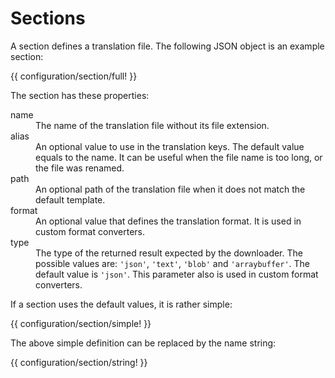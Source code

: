 <!-- ======================================================================
--- Search engine
title:          Configuration section
keywords:       configuration, section
description:    The definition of translation sections.
--- Menu system
order:          10
text:           Sections
hidden:         false
umbel:          false
--- Page properties
id:             
document:       
layout:         layout-2-left
$-left:         #side-menu
searchable:     true
--- Side menu
side-menu-root:     /documentation
side-menu-header:   Documentation
side-menu-top:      
side-menu-depth:    2
======================================================================= -->

# Sections

A section defines a translation file. The following JSON object is an example section:

{{ configuration/section/full! }}

The section has these properties:

<dl>
  <dt>name</dt>
  <dd>The name of the translation file without its file extension.</dd>
  <dt>alias</dt>
  <dd>An optional value to use in the translation keys. The default value equals
      to the name. It can be useful when the file name is too long, or the file
      was renamed.</dd>
  <dt>path</dt>
  <dd>An optional path of the translation file when it does not match the default
      template.</dd>
  <dt>format</dt>
  <dd>An optional value that defines the translation format. It is used in custom
      format converters.</dd>
  <dt>type</dt>
  <dd>The type of the returned result expected by the downloader. The possible
      values are: <code>'json'</code>, <code>'text'</code>, <code>'blob'</code> and
       <code>'arraybuffer'</code>. The default value is <code>'json'</code>.
       This parameter also is used in custom format converters.</dd>
</dl>

If a section uses the default values, it is rather simple:

{{ configuration/section/simple! }}

The above simple definition can be replaced by the name string:

{{ configuration/section/string! }}
